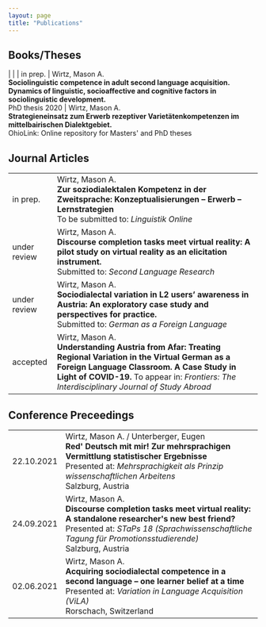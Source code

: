 ```yaml
---
layout: page
title: "Publications"
---
```


## Books/Theses

| | |
in prep. | Wirtz, Mason A. <br> **Sociolinguistic competence in adult second language acquisition. Dynamics of linguistic, socioaffective and cognitive factors in sociolinguistic development.** <br> PhD thesis
2020 | Wirtz, Mason A. <br> **Strategieneinsatz zum Erwerb rezeptiver Varietätenkompetenzen im mittelbairischen Dialektgebiet.** <br> OhioLink: Online repository for Masters' and PhD theses


## Journal Articles

| | |
---|---
in prep. | Wirtz, Mason A. <br> **Zur soziodialektalen Kompetenz in der Zweitsprache: Konzeptualisierungen – Erwerb – Lernstrategien** <br> To be submitted to: *Linguistik Online*
under review | Wirtz, Mason A. <br> **Discourse completion tasks meet virtual reality: A pilot study on virtual reality as an elicitation instrument.** <br> Submitted to: *Second Language Research*
under review | Wirtz, Mason A. <br> **Sociodialectal variation in L2 users’ awareness in Austria: An exploratory case study and perspectives for practice.** <br> Submitted to: *German as a Foreign Language* 
accepted | Wirtz, Mason A. <br> **Understanding Austria from Afar: Treating Regional Variation in the Virtual German as a Foreign Language Classroom. A Case Study in Light of COVID-19.** To appear in: *Frontiers: The Interdisciplinary Journal of Study Abroad*

## Conference Preceedings

| | |
---|---
22.10.2021 | Wirtz, Mason A. / Unterberger, Eugen <br> **Red' Deutsch mit mir! Zur mehrsprachigen Vermittlung statistischer Ergebnisse** <br> Presented at: *Mehrsprachigkeit als Prinzip wissenschaftlichen Arbeitens* <br> Salzburg, Austria
24.09.2021 | Wirtz, Mason A. <br> **Discourse completion tasks meet virtual reality: A standalone researcher's new best friend?** <br> Presented at: *STaPs 18 (Sprachwissenschaftliche Tagung für Promotionsstudierende)* <br> Salzburg, Austria
02.06.2021 | Wirtz, Mason A. <br> **Acquiring sociodialectal competence in a second language – one learner belief at a time** <br> Presented at: *Variation in Language Acquisition (ViLA)* <br> Rorschach, Switzerland








